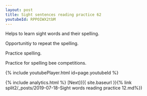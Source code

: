 ```yaml
---
layout: post
title: Sight sentences reading practice 62
youtubeId: RPPOIWX2tbM
---
```

 
 
Helps to learn sight words and their spelling.

Opportunitiy to repeat the spelling. 

Practice spelling. 
 
Practice for spelling bee competitions. 
 
{% include youtubePlayer.html id=page.youtubeId %}
 
 
{% include analytics.html %} 
[Next]({{ site.baseurl }}{% link  split2/_posts/2019-07-18-Sight words reading practice 12.md%})
 
